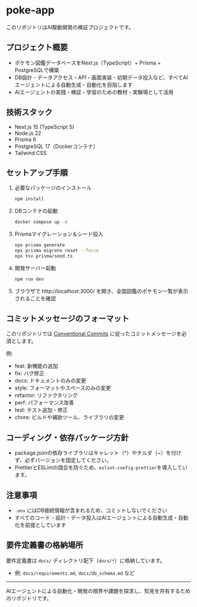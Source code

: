 # poke-app

このリポジトリはAI駆動開発の検証プロジェクトです。

## プロジェクト概要

- ポケモン図鑑データベースをNext.js（TypeScript）+ Prisma + PostgreSQLで構築
- DB設計・データアクセス・API・画面実装・初期データ投入など、すべてAIエージェントによる自動生成・自動化を目指します
- AIエージェントの実践・検証・学習のための教材・実験場として活用

## 技術スタック

- Next.js 15 (TypeScript 5)
- Node.js 22
- Prisma 6
- PostgreSQL 17（Dockerコンテナ）
- Tailwind CSS

## セットアップ手順

1. 必要なパッケージのインストール
   ```sh
   npm install
   ```
2. DBコンテナの起動
   ```sh
   docker compose up -d
   ```
3. Prismaマイグレーション＆シード投入
   ```sh
   npx prisma generate
   npx prisma migrate reset --force
   npx tsx prisma/seed.ts
   ```
4. 開発サーバー起動
   ```sh
   npm run dev
   ```
5. ブラウザで http://localhost:3000/ を開き、全国図鑑のポケモン一覧が表示されることを確認

## コミットメッセージのフォーマット

このリポジトリでは [Conventional Commits](https://www.conventionalcommits.org/ja/v1.0.0/) に従ったコミットメッセージを必須とします。

例:

- feat: 新機能の追加
- fix: バグ修正
- docs: ドキュメントのみの変更
- style: フォーマットやスペースのみの変更
- refactor: リファクタリング
- perf: パフォーマンス改善
- test: テスト追加・修正
- chore: ビルドや補助ツール、ライブラリの変更

## コーディング・依存パッケージ方針

- package.jsonの依存ライブラリはキャレット（^）やチルダ（~）を付けず、必ずバージョンを固定してください。
- PrettierとESLintの競合を防ぐため、`eslint-config-prettier`を導入しています。

## 注意事項

- `.env` にはDB接続情報が含まれるため、コミットしないでください
- すべてのコード・設計・データ投入はAIエージェントによる自動生成・自動化を前提としています

## 要件定義書の格納場所

要件定義書は `docs/` ディレクトリ配下（`docs/*`）に格納しています。

- 例: `docs/requirements.md`, `docs/db_schema.md` など

---

AIエージェントによる自動化・開発の限界や課題を探求し、知見を共有するためのリポジトリです。
